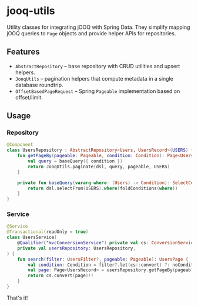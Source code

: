 # jooq-utils

Utility classes for integrating jOOQ with Spring Data.
They simplify mapping jOOQ queries to `Page` objects and provide helper
APIs for repositories.

## Features

- `AbstractRepository` – base repository with CRUD utilities and upsert helpers.
- `JooqUtils` – pagination helpers that compute metadata in a single database roundtrip.
- `OffsetBasedPageRequest` – Spring `Pageable` implementation based on offset/limit.

## Usage

### Repository

```kotlin
@Component
class UsersRepository : AbstractRepository<Users, UsersRecord>(USERS) {
    fun getPageBy(pageable: Pageable, condition: Condition): Page<UsersRecord> {
        val query = baseQuery({ condition })
        return JooqUtils.paginate(dsl, query, pageable, USERS)
    }

    private fun baseQuery(vararg where: (Users) -> Condition): SelectConditionStep<UsersRecord> {
        return dsl.selectFrom(USERS).where(foldConditions(where))
    }
}
```

### Service

```kotlin
@Service
@Transactional(readOnly = true)
class UsersService(
    @Qualifier("mvcConversionService") private val cs: ConversionService,
    private val usersRepository: UsersRepository,
) {
    fun search(filter: UsersFilter?, pageable: Pageable): UsersPage {
        val condition: Condition = filter?.let(cs::convert) ?: noCondition()
        val page: Page<UsersRecord> = usersRepository.getPageBy(pageable, condition)
        return cs.convert(page)!!
    }
}
```

That's it!